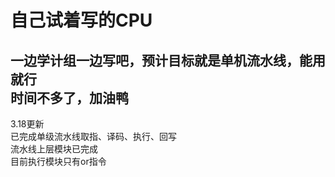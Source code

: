 # 自己试着写的CPU  
一边学计组一边写吧，预计目标就是单机流水线，能用就行  
时间不多了，加油鸭  
--------  
3.18更新  
已完成单级流水线取指、译码、执行、回写  
流水线上层模块已完成  
目前执行模块只有or指令  